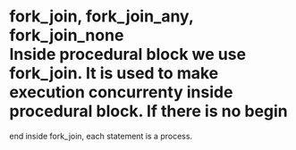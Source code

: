 # fork_join, fork_join_any, fork_join_none <br> Inside procedural block we use fork_join. It is used to make execution concurrenty inside procedural block. If there is no begin
end inside fork_join, each statement is a process.
